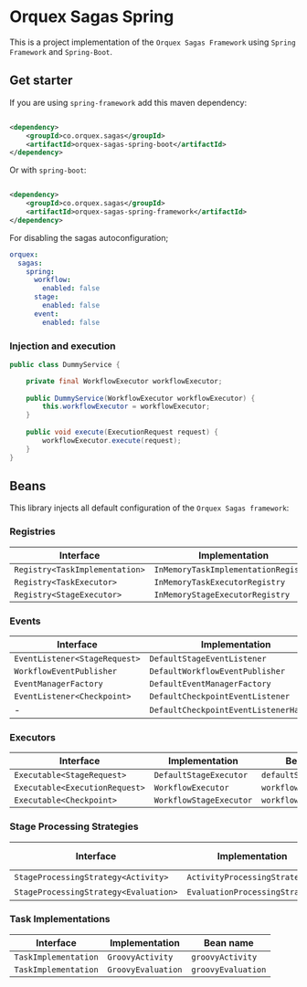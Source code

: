 # Orquex Sagas Spring

This is a project implementation of the `Orquex Sagas Framework` using `Spring Framework` and `Spring-Boot`.

## Get starter

If you are using `spring-framework` add this maven dependency:

```xml

<dependency>
    <groupId>co.orquex.sagas</groupId>
    <artifactId>orquex-sagas-spring-boot</artifactId>
</dependency>
```

Or with `spring-boot`:

```xml

<dependency>
    <groupId>co.orquex.sagas</groupId>
    <artifactId>orquex-sagas-spring-framework</artifactId>
</dependency>
```

For disabling the sagas autoconfiguration;

```yaml
orquex:
  sagas:
    spring:
      workflow:
        enabled: false
      stage:
        enabled: false
      event:
        enabled: false
```

### Injection and execution

```java
public class DummyService {

    private final WorkflowExecutor workflowExecutor;
    
    public DummyService(WorkflowExecutor workflowExecutor) {
        this.workflowExecutor = workflowExecutor;
    }
    
    public void execute(ExecutionRequest request) {
        workflowExecutor.execute(request);
    }
}
```

## Beans

This library injects all default configuration of the `Orquex Sagas framework`:

### Registries

| Interface                      | Implementation                       | Bean name                           |
|--------------------------------|--------------------------------------|-------------------------------------|
| `Registry<TaskImplementation>` | `InMemoryTaskImplementationRegistry` | `defaultTaskImplementationRegistry` |
| `Registry<TaskExecutor>`       | `InMemoryTaskExecutorRegistry`       | `defaultTaskExecutorRegistry`       |
| `Registry<StageExecutor>`      | `InMemoryStageExecutorRegistry`      | `defaultStageExecutorRegistry`      |

### Events

| Interface                     | Implementation                          | Bean name                               |
|-------------------------------|-----------------------------------------|-----------------------------------------|
| `EventListener<StageRequest>` | `DefaultStageEventListener`             | `defaultStageEventListener`             |
| `WorkflowEventPublisher`      | `DefaultWorkflowEventPublisher`         | `defaultWorkflowEventPublisher`         |
| `EventManagerFactory`         | `DefaultEventManagerFactory`            | `defaultEventManagerFactory`            |
| `EventListener<Checkpoint>`   | `DefaultCheckpointEventListener`        | `defaultCheckpointEventListener`        |
| -                             | `DefaultCheckpointEventListenerHandler` | `defaultCheckpointEventListenerHandler` |

### Executors

| Interface                      | Implementation          | Bean name               |
|--------------------------------|-------------------------|-------------------------|
| `Executable<StageRequest>`     | `DefaultStageExecutor`  | `defaultStageExecutor`  |
| `Executable<ExecutionRequest>` | `WorkflowExecutor`      | `workflowExecutor`      |
| `Executable<Checkpoint>`       | `WorkflowStageExecutor` | `workflowStageExecutor` |

### Stage Processing Strategies

| Interface                             | Implementation                 | Bean name |
|---------------------------------------|--------------------------------|-----------|
| `StageProcessingStrategy<Activity>`   | `ActivityProcessingStrategy`   | -         |
| `StageProcessingStrategy<Evaluation>` | `EvaluationProcessingStrategy` | -         |

### Task Implementations

| Interface            | Implementation     | Bean name          |
|----------------------|--------------------|--------------------|
| `TaskImplementation` | `GroovyActivity`   | `groovyActivity`   |
| `TaskImplementation` | `GroovyEvaluation` | `groovyEvaluation` |
